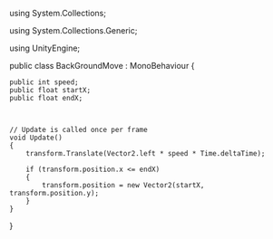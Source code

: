 using System.Collections;

using System.Collections.Generic;

using UnityEngine;



public class BackGroundMove : MonoBehaviour
{


    public int speed;
    public float startX;
    public float endX;



    // Update is called once per frame
    void Update()
    {
        transform.Translate(Vector2.left * speed * Time.deltaTime);

        if (transform.position.x <= endX)
        {
            transform.position = new Vector2(startX, transform.position.y);
        }
    }
}
